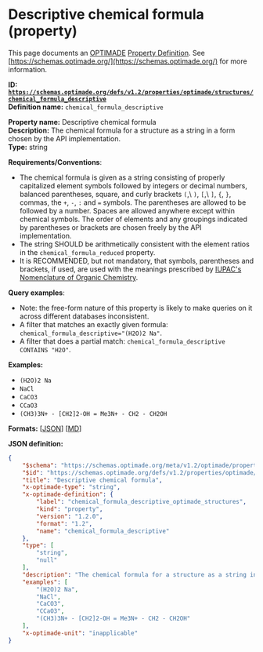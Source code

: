 # Descriptive chemical formula (property)

This page documents an [OPTIMADE](https://www.optimade.org/) [Property Definition](https://schemas.optimade.org/#definitions). See [https://schemas.optimade.org/](https://schemas.optimade.org/) for more information.

**ID: [`https://schemas.optimade.org/defs/v1.2/properties/optimade/structures/chemical_formula_descriptive`](https://schemas.optimade.org/defs/v1.2/properties/optimade/structures/chemical_formula_descriptive.md)**  
**Definition name:** `chemical_formula_descriptive`

**Property name:** Descriptive chemical formula  
**Description:** The chemical formula for a structure as a string in a form chosen by the API implementation.  
**Type:** string  

**Requirements/Conventions**:

- The chemical formula is given as a string consisting of properly capitalized element symbols followed by integers or decimal numbers, balanced parentheses, square, and curly brackets `(`,\ `)`, `[`,\ `]`, `{`, `}`, commas, the `+`, `-`, `:` and `=` symbols.
  The parentheses are allowed to be followed by a number.
  Spaces are allowed anywhere except within chemical symbols.
  The order of elements and any groupings indicated by parentheses or brackets are chosen freely by the API implementation.
- The string SHOULD be arithmetically consistent with the element ratios in the `chemical_formula_reduced` property.
- It is RECOMMENDED, but not mandatory, that symbols, parentheses and brackets, if used, are used with the meanings prescribed by [IUPAC's Nomenclature of Organic Chemistry](https://www.qmul.ac.uk/sbcs/iupac/bibliog/blue.html).

**Query examples**:

- Note: the free-form nature of this property is likely to make queries on it across different databases inconsistent.
- A filter that matches an exactly given formula: `chemical_formula_descriptive="(H2O)2 Na"`.
- A filter that does a partial match: `chemical_formula_descriptive CONTAINS "H2O"`.

**Examples:**

- `(H2O)2 Na`
- `NaCl`
- `CaCO3`
- `CCaO3`
- `(CH3)3N+ - [CH2]2-OH = Me3N+ - CH2 - CH2OH`

**Formats:** [[JSON](chemical_formula_descriptive.json)] [[MD](chemical_formula_descriptive.md)]

**JSON definition:**

``` json
{
    "$schema": "https://schemas.optimade.org/meta/v1.2/optimade/property_definition.md",
    "$id": "https://schemas.optimade.org/defs/v1.2/properties/optimade/structures/chemical_formula_descriptive",
    "title": "Descriptive chemical formula",
    "x-optimade-type": "string",
    "x-optimade-definition": {
        "label": "chemical_formula_descriptive_optimade_structures",
        "kind": "property",
        "version": "1.2.0",
        "format": "1.2",
        "name": "chemical_formula_descriptive"
    },
    "type": [
        "string",
        "null"
    ],
    "description": "The chemical formula for a structure as a string in a form chosen by the API implementation.\n\n**Requirements/Conventions**:\n\n- The chemical formula is given as a string consisting of properly capitalized element symbols followed by integers or decimal numbers, balanced parentheses, square, and curly brackets `(`,\\ `)`, `[`,\\ `]`, `{`, `}`, commas, the `+`, `-`, `:` and `=` symbols.\n  The parentheses are allowed to be followed by a number.\n  Spaces are allowed anywhere except within chemical symbols.\n  The order of elements and any groupings indicated by parentheses or brackets are chosen freely by the API implementation.\n- The string SHOULD be arithmetically consistent with the element ratios in the `chemical_formula_reduced` property.\n- It is RECOMMENDED, but not mandatory, that symbols, parentheses and brackets, if used, are used with the meanings prescribed by [IUPAC's Nomenclature of Organic Chemistry](https://www.qmul.ac.uk/sbcs/iupac/bibliog/blue.html).\n\n**Query examples**:\n\n- Note: the free-form nature of this property is likely to make queries on it across different databases inconsistent.\n- A filter that matches an exactly given formula: `chemical_formula_descriptive=\"(H2O)2 Na\"`.\n- A filter that does a partial match: `chemical_formula_descriptive CONTAINS \"H2O\"`.",
    "examples": [
        "(H2O)2 Na",
        "NaCl",
        "CaCO3",
        "CCaO3",
        "(CH3)3N+ - [CH2]2-OH = Me3N+ - CH2 - CH2OH"
    ],
    "x-optimade-unit": "inapplicable"
}
```